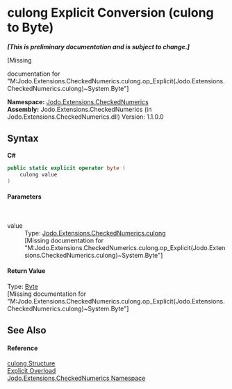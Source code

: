 # culong&nbsp;Explicit Conversion (culong to Byte)
 _**\[This is preliminary documentation and is subject to change.\]**_

\[Missing <summary> documentation for "M:Jodo.Extensions.CheckedNumerics.culong.op_Explicit(Jodo.Extensions.CheckedNumerics.culong)~System.Byte"\]

**Namespace:**&nbsp;<a href="N_Jodo_Extensions_CheckedNumerics">Jodo.Extensions.CheckedNumerics</a><br />**Assembly:**&nbsp;Jodo.Extensions.CheckedNumerics (in Jodo.Extensions.CheckedNumerics.dll) Version: 1.1.0.0

## Syntax

**C#**<br />
``` C#
public static explicit operator byte (
	culong value
)
```


#### Parameters
&nbsp;<dl><dt>value</dt><dd>Type: <a href="T_Jodo_Extensions_CheckedNumerics_culong">Jodo.Extensions.CheckedNumerics.culong</a><br />\[Missing <param name="value"/> documentation for "M:Jodo.Extensions.CheckedNumerics.culong.op_Explicit(Jodo.Extensions.CheckedNumerics.culong)~System.Byte"\]</dd></dl>

#### Return Value
Type: <a href="https://docs.microsoft.com/dotnet/api/system.byte" target="_blank" rel="noopener noreferrer">Byte</a><br />\[Missing <returns> documentation for "M:Jodo.Extensions.CheckedNumerics.culong.op_Explicit(Jodo.Extensions.CheckedNumerics.culong)~System.Byte"\]

## See Also


#### Reference
<a href="T_Jodo_Extensions_CheckedNumerics_culong">culong Structure</a><br /><a href="Overload_Jodo_Extensions_CheckedNumerics_culong_op_Explicit">Explicit Overload</a><br /><a href="N_Jodo_Extensions_CheckedNumerics">Jodo.Extensions.CheckedNumerics Namespace</a><br />